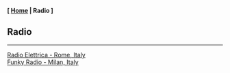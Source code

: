 <link href="../style.css" rel="stylesheet"></link>

**[ [Home](../index.html) | Radio ]**

## Radio

---

[Radio Elettrica - Rome, Italy](https://radio.garden/listen/radio-elettrica/KCB0neow)  
[Funky Radio - Milan, Italy](https://radio.garden/listen/funky-radio/1GcYiXuJ)  

<!--
https://fmstream.org  
https://www.listenlive.nl  
[101 fm grèce](https://azuralive.streams.ovh/radio/8190/radio.mp3?1615372278)  

https://goldfm.fr/  
disco radios : https://www.listenlive.nl/genre.php?g=74  
https://www.listenlive.nl/show.php?id=57806  
https://www.radio.fr/  

https://www.google.com/search?client=firefox-b-d&q=ad+free+webradios  
https://xfm.neocities.org/  

https://radio.garden/listen/soul-radio-classics/OVjoAbNU  
https://radio.garden/visit/genzano-di-roma/pAVsfbOk  
https://radio.garden/visit/zagreb/wRtG4LE8  
https://onlineradiobox.com/il/noshmim/?cs=il.noshmim  
https://stream-173.zeno.fm/1mxqv90mq2zuv  
-->

<br/>


